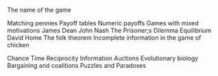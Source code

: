 The name of the game

Matching pennies
Payoff tables
Numeric payoffs
Games with mixed motivations
James Dean
John Nash
The Prisoner;s Dilemma
Equilibrium
David Home
The folk theorem
Incomplete information in the game of chicken


Chance
Time
Reciprocity
Information
Auctions
Evolutionary biology
Bargaining and coalitions
Puzzles and Paradoxes
